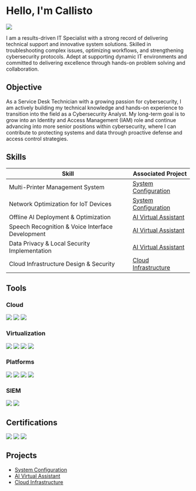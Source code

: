 # Hello, I'm Callisto
<a href="https://www.linkedin.com/in/callisto-rizzo"><img src="https://img.shields.io/badge/-LinkedIn-0072b1?&style=for-the-badge&logo=linkedin&logoColor=white" /></a>

I am a results-driven IT Specialist with a strong record of delivering technical support and innovative system solutions. Skilled in troubleshooting complex issues, optimizing workflows, and strengthening cybersecurity protocols. Adept at supporting dynamic IT environments and committed to delivering excellence through hands-on problem solving and collaboration. 

## Objective

As a Service Desk Technician with a growing passion for cybersecurity, I am actively building my technical knowledge and hands-on experience to transition into the field as a Cybersecurity Analyst. My long-term goal is to grow into an Identity and Access Management (IAM) role and continue advancing into more senior positions within cybersecurity, where I can contribute to protecting systems and data through proactive defense and access control strategies.

## Skills

| Skill                                         | Associated Project         |
|-----------------------------------------------|----------------------------|
| Multi-Printer Management System          | <a href="https://github.com/CallistoRizzo/System-Configuration/tree/main">System Configuration</a>|
| Network Optimization for IoT Devices | <a href="https://github.com/CallistoRizzo/System-Configuration/tree/main">System Configuration</a>|
| Offline AI Deployment & Optimization         | <a href="https://github.com/CallistoRizzo/AI-Virtual-Assistant/tree/main">AI Virtual Assistant</a>|
| Speech Recognition & Voice Interface Development     | <a href="https://github.com/CallistoRizzo/AI-Virtual-Assistant/tree/main">AI Virtual Assistant</a>|
| Data Privacy & Local Security Implementation         | <a href="https://github.com/CallistoRizzo/AI-Virtual-Assistant/tree/main">AI Virtual Assistant</a>|
| Cloud Infrastructure Design & Security |  <a href="https://github.com/CallistoRizzo/Cloud-Infrastructure/tree/main">Cloud Infrastructure</a>|

## Tools

### Cloud
<div>
    <img src="https://img.shields.io/badge/-AWS%20S3-8C4FFF?&style=for-the-badge&logo=amazonaws&logoColor=white" />
    <img src="https://img.shields.io/badge/-FileCloud-0A75C2?&style=for-the-badge&logo=cloud&logoColor=white" />
    <img src="https://img.shields.io/badge/-GCP-4285F4?&style=for-the-badge&logo=googlecloud&logoColor=white" />
</div>

### Virtualization
<div>
    <img src="https://img.shields.io/badge/-Hyper--V-0078D7?&style=for-the-badge&logo=microsoft&logoColor=white" />
    <img src="https://img.shields.io/badge/-VirtualBox-183A61?&style=for-the-badge&logo=virtualbox&logoColor=white" />
    <img src="https://img.shields.io/badge/-Docker-2496ED?&style=for-the-badge&logo=docker&logoColor=white" />
    <img src="https://img.shields.io/badge/-Citrix-00ADEF?&style=for-the-badge&logo=citrix&logoColor=white" />
</div>

### Platforms
<div>
    <img src="https://img.shields.io/badge/-Microsoft%20365-00A4EF?&style=for-the-badge&logo=microsoft&logoColor=white" />
    <img src="https://img.shields.io/badge/-Active%20Directory-0078D7?&style=for-the-badge&logo=microsoft&logoColor=white" />
    <img src="https://img.shields.io/badge/-Azure%20Entra%20ID-0078D4?&style=for-the-badge&logo=microsoft&logoColor=white" />
    <img src="https://img.shields.io/badge/-Freshservice-0ABDE3?&style=for-the-badge&logo=freshworks&logoColor=white" />
</div>

### SIEM
<div>
    <img src="https://img.shields.io/badge/-Splunk-000000?&style=for-the-badge&logo=Splunk&logoColor=white" />
    <img src="https://img.shields.io/badge/-Bitdefender-EF3F3F?&style=for-the-badge&logo=Bitdefender&logoColor=white" />
</div>

## Certifications

<div>
<img src="https://img.shields.io/badge/-A%2B-4D4D4D?&style=for-the-badge&logo=CompTIA&logoColor=white" />
<img src="https://img.shields.io/badge/-Security%2B-FF0000?&style=for-the-badge&logo=CompTIA&logoColor=white" />
<img src="https://img.shields.io/badge/-CIPP%2FUS-007ACC?&style=for-the-badge&logo=IAPP&logoColor=white" />


</div>

## Projects
- <a href="https://github.com/CallistoRizzo/System-Configuration/tree/main">System Configuration</a>
- <a href="https://github.com/CallistoRizzo/AI-Virtual-Assistant/tree/main">AI Virtual Assistant</a>
-  <a href="https://github.com/CallistoRizzo/Cloud-Infrastructure/tree/main">Cloud Infrastructure</a>
